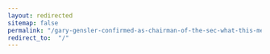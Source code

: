 ```yaml
---
layout: redirected
sitemap: false
permalink: "/gary-gensler-confirmed-as-chairman-of-the-sec-what-this-means-for-crypto/feed/"
redirect_to:  "/"
---
```

